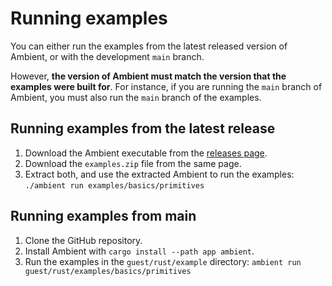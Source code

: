 # Running examples

You can either run the examples from the latest released version of Ambient, or with the development `main` branch.

However, **the version of Ambient must match the version that the examples were built for**. For instance, if you are running the `main` branch of Ambient, you must also run the `main` branch of the examples.

## Running examples from the latest release

1. Download the Ambient executable from the [releases page](https://github.com/AmbientRun/Ambient/releases).
2. Download the `examples.zip` file from the same page.
3. Extract both, and use the extracted Ambient to run the examples: `./ambient run examples/basics/primitives`

## Running examples from main

1. Clone the GitHub repository.
2. Install Ambient with `cargo install --path app ambient`.
3. Run the examples in the `guest/rust/example` directory: `ambient run guest/rust/examples/basics/primitives`
